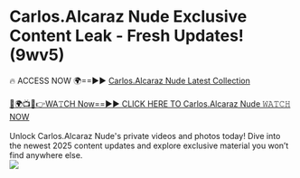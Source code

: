 # Carlos.Alcaraz Nude Exclusive Content Leak - Fresh Updates! (9wv5)

🔥 ACCESS NOW 🌍==►► <a href="https://tinyurl.com/yc657z5k" rel="nofollow">Carlos.Alcaraz Nude Latest Collection</a>
<br><br>
[🔴🌍📺📱👉WA𝚃CH Now==►► CLICK HERE TO Carlos.Alcaraz Nude 𝚆𝙰𝚃𝙲𝙷 NOW](https://tinyurl.com/yc657z5k)
<br><br>
Unlock Carlos.Alcaraz Nude's private videos and photos today! Dive into the newest 2025 content updates and explore exclusive material you won’t find anywhere else.
<br>
<a href="https://tinyurl.com/yc657z5k" rel="nofollow" data-target="animated-image.originalLink"><img src="https://camo.githubusercontent.com/8a4f000d20f83aca3bf7ec5f350d767afa0574a8a352519fd8cfa583a6f93a33/68747470733a2f2f692e696d6775722e636f6d2f644a486b345a712e676966" data-canonical-src="https://i.imgur.com/dJHk4Zq.gif" style="max-width: 100%; display: inline-block;" data-target="animated-image.originalImage"></a>
<br>
